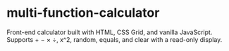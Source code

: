 # multi-function-calculator
Front-end calculator built with HTML, CSS Grid, and vanilla JavaScript. Supports + − × ÷, x^2, random, equals, and clear with a read-only display.

